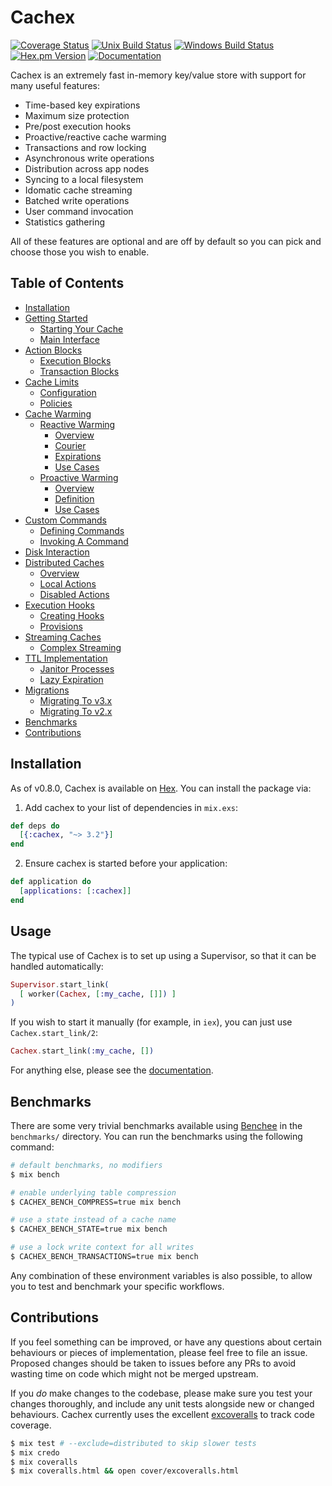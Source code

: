 # Cachex
[![Coverage Status](https://img.shields.io/coveralls/whitfin/cachex.svg)](https://coveralls.io/github/whitfin/cachex) [![Unix Build Status](https://img.shields.io/travis/whitfin/cachex.svg?label=unix)](https://travis-ci.org/whitfin/cachex) [![Windows Build Status](https://img.shields.io/appveyor/ci/whitfin/cachex.svg?label=win)](https://ci.appveyor.com/project/whitfin/cachex) [![Hex.pm Version](https://img.shields.io/hexpm/v/cachex.svg)](https://hex.pm/packages/cachex) [![Documentation](https://img.shields.io/badge/docs-latest-blue.svg)](https://hexdocs.pm/cachex/)

Cachex is an extremely fast in-memory key/value store with support for many useful features:

- Time-based key expirations
- Maximum size protection
- Pre/post execution hooks
- Proactive/reactive cache warming
- Transactions and row locking
- Asynchronous write operations
- Distribution across app nodes
- Syncing to a local filesystem
- Idomatic cache streaming
- Batched write operations
- User command invocation
- Statistics gathering

All of these features are optional and are off by default so you can pick and choose those you wish to enable.

## Table of Contents

- [Installation](#installation)
- [Getting Started](docs/getting-started.md)
    - [Starting Your Cache](docs/getting-started.md#starting-your-cache)
    - [Main Interface](docs/getting-started.md#main-interface)
- [Action Blocks](docs/features/action-blocks.md)
    - [Execution Blocks](docs/features/action-blocks.md#execution-blocks)
    - [Transaction Blocks](docs/features/action-blocks.md#transaction-blocks)
- [Cache Limits](docs/features/cache-limits.md)
    - [Configuration](docs/features/cache-limits.md#configuration)
    - [Policies](docs/features/cache-limits.md#policies)
- [Cache Warming](docs/features/cache-warming)
    - [Reactive Warming](docs/features/cache-warming/reactive-warming.md)
        - [Overview](docs/features/cache-warming/reactive-warming.md#overview)
        - [Courier](docs/features/cache-warming/reactive-warming.md#courier)
        - [Expirations](docs/features/cache-warming/reactive-warming.md#expirations)
        - [Use Cases](docs/features/cache-warming/reactive-warming.md#use-cases)
    - [Proactive Warming](docs/features/cache-warming/proactive-warming.md)
        - [Overview](docs/features/cache-warming/proactive-warming.md#overview)
        - [Definition](docs/features/cache-warming/proactive-warming.md#definition)
        - [Use Cases](docs/features/cache-warming/proactive-warming.md#use-cases)
- [Custom Commands](docs/features/custom-commands.md)
    - [Defining Commands](docs/features/custom-commands.md#defining-commands)
    - [Invoking A Command](docs/features/custom-commands.md#invoking-a-command)
- [Disk Interaction](docs/features/disk-interaction.md)
- [Distributed Caches](docs/features/distributed-caches.md)
    - [Overview](docs/features/distributed-caches.md#overview)
    - [Local Actions](docs/features/distributed-caches.md#local-actions)
    - [Disabled Actions](docs/features/distributed-caches.md#disabled-actions)
- [Execution Hooks](docs/features/execution-hooks.md)
    - [Creating Hooks](docs/features/execution-hooks.md#creating-hooks)
    - [Provisions](docs/features/execution-hooks.md#provisions)
- [Streaming Caches](docs/features/streaming-caches.md)
    - [Complex Streaming](docs/features/streaming-caches.md#complex-streaming)
- [TTL Implementation](docs/features/ttl-implementation.md)
    - [Janitor Processes](docs/features/ttl-implementation.md#janitor-processes)
    - [Lazy Expiration](docs/features/ttl-implementation.md#lazy-expiration)
- [Migrations](docs/migrations)
    - [Migrating To v3.x](docs/migrations/migrating-to-v3.md)
    - [Migrating To v2.x](docs/migrations/migrating-to-v2.md)
- [Benchmarks](#benchmarks)
- [Contributions](#contributions)

## Installation

As of v0.8.0, Cachex is available on [Hex](https://hex.pm/). You can install the package via:

  1. Add cachex to your list of dependencies in `mix.exs`:

```elixir
def deps do
  [{:cachex, "~> 3.2"}]
end
```

  2. Ensure cachex is started before your application:

```elixir
def application do
  [applications: [:cachex]]
end
```

## Usage

The typical use of Cachex is to set up using a Supervisor, so that it can be handled automatically:

```elixir
Supervisor.start_link(
  [ worker(Cachex, [:my_cache, []]) ]
)
```

If you wish to start it manually (for example, in `iex`), you can just use `Cachex.start_link/2`:

```elixir
Cachex.start_link(:my_cache, [])
```

For anything else, please see the [documentation](https://github.com/whitfin/cachex/tree/master/docs).

## Benchmarks

There are some very trivial benchmarks available using [Benchee](https://github.com/PragTob/benchee) in the `benchmarks/` directory. You can run the benchmarks using the following command:

```bash
# default benchmarks, no modifiers
$ mix bench

# enable underlying table compression
$ CACHEX_BENCH_COMPRESS=true mix bench

# use a state instead of a cache name
$ CACHEX_BENCH_STATE=true mix bench

# use a lock write context for all writes
$ CACHEX_BENCH_TRANSACTIONS=true mix bench
```

Any combination of these environment variables is also possible, to allow you to test and benchmark your specific workflows.

## Contributions

If you feel something can be improved, or have any questions about certain behaviours or pieces of implementation, please feel free to file an issue. Proposed changes should be taken to issues before any PRs to avoid wasting time on code which might not be merged upstream.

If you *do* make changes to the codebase, please make sure you test your changes thoroughly, and include any unit tests alongside new or changed behaviours. Cachex currently uses the excellent [excoveralls](https://github.com/parroty/excoveralls) to track code coverage.

```bash
$ mix test # --exclude=distributed to skip slower tests
$ mix credo
$ mix coveralls
$ mix coveralls.html && open cover/excoveralls.html
```
